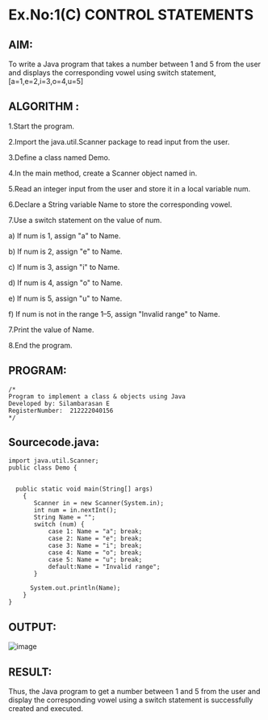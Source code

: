 # Ex.No:1(C) CONTROL STATEMENTS

## AIM:
To write a Java program that takes a number between 1 and 5 from the user and displays the corresponding vowel using switch statement,[a=1,e=2,i=3,o=4,u=5]

## ALGORITHM :
1.Start the program.

2.Import the java.util.Scanner package to read input from the user.

3.Define a class named Demo.

4.In the main method, create a Scanner object named in.

5.Read an integer input from the user and store it in a local variable num.

6.Declare a String variable Name to store the corresponding vowel.

7.Use a switch statement on the value of num.

  a) If num is 1, assign "a" to Name.
  
  b) If num is 2, assign "e" to Name.
 
  c) If num is 3, assign "i" to Name.
  
  d) If num is 4, assign "o" to Name.
  
  e) If num is 5, assign "u" to Name.
  
  f) If num is not in the range 1–5, assign "Invalid range" to Name.

7.Print the value of Name.

8.End the program.

## PROGRAM:
 ```
/*
Program to implement a class & objects using Java
Developed by: Silambarasan E
RegisterNumber:  212222040156
*/
```

## Sourcecode.java:
```
import java.util.Scanner;
public class Demo {

    
  public static void main(String[] args)
    {
	   Scanner in = new Scanner(System.in);
       int num = in.nextInt();
       String Name = "";
       switch (num) {
           case 1: Name = "a"; break;
           case 2: Name = "e"; break;
           case 3: Name = "i"; break;
           case 4: Name = "o"; break;
           case 5: Name = "u"; break;
           default:Name = "Invalid range";
       }

      System.out.println(Name);
    }
}

```
## OUTPUT:

![image](https://github.com/user-attachments/assets/ee5e3a12-0243-4554-a007-fa9910c1cc42)

## RESULT:
Thus, the Java program to get a number between 1 and 5 from the user and display the corresponding vowel using a switch statement is successfully created and executed.

